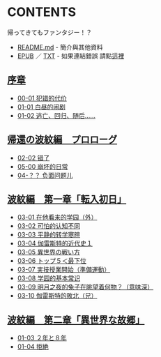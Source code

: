 # CONTENTS

帰ってきてもファンタジー！？


- [README.md](README.md) - 簡介與其他資料
- [EPUB](https://gitee.com/demogitee/epub-txt/tree/master/user_out/%E5%B8%B0%E3%81%A3%E3%81%A6%E3%81%8D%E3%81%A6%E3%82%82%E3%83%95%E3%82%A1%E3%83%B3%E3%82%BF%E3%82%B8%E3%83%BC%EF%BC%81%EF%BC%9F.epub) ／ [TXT](https://gitee.com/demogitee/epub-txt/tree/master/user_out/out/%E5%B8%B0%E3%81%A3%E3%81%A6%E3%81%8D%E3%81%A6%E3%82%82%E3%83%95%E3%82%A1%E3%83%B3%E3%82%BF%E3%82%B8%E3%83%BC%EF%BC%81%EF%BC%9F.out.txt) - 如果連結錯誤 請點[這裡](https://gitee.com/demogitee/epub-txt)


## [序章](00000_%E5%BA%8F%E7%AB%A0)

- [00-01 犯错的代价](00000_%E5%BA%8F%E7%AB%A0/00-01%20%E7%8A%AF%E9%94%99%E7%9A%84%E4%BB%A3%E4%BB%B7.txt)
- [01-01 白昼的闹剧](00000_%E5%BA%8F%E7%AB%A0/01-01%20%E7%99%BD%E6%98%BC%E7%9A%84%E9%97%B9%E5%89%A7.txt)
- [01-02 逃亡、回归、随后……](00000_%E5%BA%8F%E7%AB%A0/01-02%20%E9%80%83%E4%BA%A1%E3%80%81%E5%9B%9E%E5%BD%92%E3%80%81%E9%9A%8F%E5%90%8E%E2%80%A6%E2%80%A6.txt)


## [帰還の波紋編　プロローグ](00010_%E5%B8%B0%E9%82%84%E3%81%AE%E6%B3%A2%E7%B4%8B%E7%B7%A8%E3%80%80%E3%83%97%E3%83%AD%E3%83%AD%E3%83%BC%E3%82%B0)

- [02-02 错了](00010_%E5%B8%B0%E9%82%84%E3%81%AE%E6%B3%A2%E7%B4%8B%E7%B7%A8%E3%80%80%E3%83%97%E3%83%AD%E3%83%AD%E3%83%BC%E3%82%B0/02-02%20%E9%94%99%E4%BA%86.txt)
- [05-00 崩坏的日常](00010_%E5%B8%B0%E9%82%84%E3%81%AE%E6%B3%A2%E7%B4%8B%E7%B7%A8%E3%80%80%E3%83%97%E3%83%AD%E3%83%AD%E3%83%BC%E3%82%B0/05-00%20%E5%B4%A9%E5%9D%8F%E7%9A%84%E6%97%A5%E5%B8%B8.txt)
- [04-？？ 负面问题儿](00010_%E5%B8%B0%E9%82%84%E3%81%AE%E6%B3%A2%E7%B4%8B%E7%B7%A8%E3%80%80%E3%83%97%E3%83%AD%E3%83%AD%E3%83%BC%E3%82%B0/01000_04-%EF%BC%9F%EF%BC%9F%20%E8%B4%9F%E9%9D%A2%E9%97%AE%E9%A2%98%E5%84%BF.txt)


## [波紋編　第一章「転入初日」](00020_%E6%B3%A2%E7%B4%8B%E7%B7%A8%E3%80%80%E7%AC%AC%E4%B8%80%E7%AB%A0%E3%80%8C%E8%BB%A2%E5%85%A5%E5%88%9D%E6%97%A5%E3%80%8D)

- [03-01 在他看来的学园（外）](00020_%E6%B3%A2%E7%B4%8B%E7%B7%A8%E3%80%80%E7%AC%AC%E4%B8%80%E7%AB%A0%E3%80%8C%E8%BB%A2%E5%85%A5%E5%88%9D%E6%97%A5%E3%80%8D/03-01%20%E5%9C%A8%E4%BB%96%E7%9C%8B%E6%9D%A5%E7%9A%84%E5%AD%A6%E5%9B%AD%EF%BC%88%E5%A4%96%EF%BC%89.txt)
- [03-02 可怕的认知不同](00020_%E6%B3%A2%E7%B4%8B%E7%B7%A8%E3%80%80%E7%AC%AC%E4%B8%80%E7%AB%A0%E3%80%8C%E8%BB%A2%E5%85%A5%E5%88%9D%E6%97%A5%E3%80%8D/03-02%20%E5%8F%AF%E6%80%95%E7%9A%84%E8%AE%A4%E7%9F%A5%E4%B8%8D%E5%90%8C.txt)
- [03-03 平静的转学寒暄](00020_%E6%B3%A2%E7%B4%8B%E7%B7%A8%E3%80%80%E7%AC%AC%E4%B8%80%E7%AB%A0%E3%80%8C%E8%BB%A2%E5%85%A5%E5%88%9D%E6%97%A5%E3%80%8D/03-03%20%E5%B9%B3%E9%9D%99%E7%9A%84%E8%BD%AC%E5%AD%A6%E5%AF%92%E6%9A%84.txt)
- [03-04 伽雷斯特的近代史１](00020_%E6%B3%A2%E7%B4%8B%E7%B7%A8%E3%80%80%E7%AC%AC%E4%B8%80%E7%AB%A0%E3%80%8C%E8%BB%A2%E5%85%A5%E5%88%9D%E6%97%A5%E3%80%8D/03-04%20%E4%BC%BD%E9%9B%B7%E6%96%AF%E7%89%B9%E7%9A%84%E8%BF%91%E4%BB%A3%E5%8F%B2%EF%BC%91.txt)
- [03-05 異世界の戦い方](00020_%E6%B3%A2%E7%B4%8B%E7%B7%A8%E3%80%80%E7%AC%AC%E4%B8%80%E7%AB%A0%E3%80%8C%E8%BB%A2%E5%85%A5%E5%88%9D%E6%97%A5%E3%80%8D/03-05%20%E7%95%B0%E4%B8%96%E7%95%8C%E3%81%AE%E6%88%A6%E3%81%84%E6%96%B9.txt)
- [03-06 トップ５＜最下位](00020_%E6%B3%A2%E7%B4%8B%E7%B7%A8%E3%80%80%E7%AC%AC%E4%B8%80%E7%AB%A0%E3%80%8C%E8%BB%A2%E5%85%A5%E5%88%9D%E6%97%A5%E3%80%8D/03-06%20%E3%83%88%E3%83%83%E3%83%97%EF%BC%95%EF%BC%9C%E6%9C%80%E4%B8%8B%E4%BD%8D.txt)
- [03-07 実技授業開始（準備運動）](00020_%E6%B3%A2%E7%B4%8B%E7%B7%A8%E3%80%80%E7%AC%AC%E4%B8%80%E7%AB%A0%E3%80%8C%E8%BB%A2%E5%85%A5%E5%88%9D%E6%97%A5%E3%80%8D/03-07%20%E5%AE%9F%E6%8A%80%E6%8E%88%E6%A5%AD%E9%96%8B%E5%A7%8B%EF%BC%88%E6%BA%96%E5%82%99%E9%81%8B%E5%8B%95%EF%BC%89.txt)
- [03-08 学园的基本常识](00020_%E6%B3%A2%E7%B4%8B%E7%B7%A8%E3%80%80%E7%AC%AC%E4%B8%80%E7%AB%A0%E3%80%8C%E8%BB%A2%E5%85%A5%E5%88%9D%E6%97%A5%E3%80%8D/03-08%20%E5%AD%A6%E5%9B%AD%E7%9A%84%E5%9F%BA%E6%9C%AC%E5%B8%B8%E8%AF%86.txt)
- [03-09 明月之夜的兔子在眺望着何物？（意味深）](00020_%E6%B3%A2%E7%B4%8B%E7%B7%A8%E3%80%80%E7%AC%AC%E4%B8%80%E7%AB%A0%E3%80%8C%E8%BB%A2%E5%85%A5%E5%88%9D%E6%97%A5%E3%80%8D/03-09%20%E6%98%8E%E6%9C%88%E4%B9%8B%E5%A4%9C%E7%9A%84%E5%85%94%E5%AD%90%E5%9C%A8%E7%9C%BA%E6%9C%9B%E7%9D%80%E4%BD%95%E7%89%A9%EF%BC%9F%EF%BC%88%E6%84%8F%E5%91%B3%E6%B7%B1%EF%BC%89.txt)
- [03-10 伽雷斯特的敗北（兄）](00020_%E6%B3%A2%E7%B4%8B%E7%B7%A8%E3%80%80%E7%AC%AC%E4%B8%80%E7%AB%A0%E3%80%8C%E8%BB%A2%E5%85%A5%E5%88%9D%E6%97%A5%E3%80%8D/03-10%20%E4%BC%BD%E9%9B%B7%E6%96%AF%E7%89%B9%E7%9A%84%E6%95%97%E5%8C%97%EF%BC%88%E5%85%84%EF%BC%89.txt)


## [波紋編　第二章「異世界な故郷」](00030_%E6%B3%A2%E7%B4%8B%E7%B7%A8%E3%80%80%E7%AC%AC%E4%BA%8C%E7%AB%A0%E3%80%8C%E7%95%B0%E4%B8%96%E7%95%8C%E3%81%AA%E6%95%85%E9%83%B7%E3%80%8D)

- [01-03 ２年と８年](00030_%E6%B3%A2%E7%B4%8B%E7%B7%A8%E3%80%80%E7%AC%AC%E4%BA%8C%E7%AB%A0%E3%80%8C%E7%95%B0%E4%B8%96%E7%95%8C%E3%81%AA%E6%95%85%E9%83%B7%E3%80%8D/01-03%20%EF%BC%92%E5%B9%B4%E3%81%A8%EF%BC%98%E5%B9%B4.txt)
- [01-04 拒絶](00030_%E6%B3%A2%E7%B4%8B%E7%B7%A8%E3%80%80%E7%AC%AC%E4%BA%8C%E7%AB%A0%E3%80%8C%E7%95%B0%E4%B8%96%E7%95%8C%E3%81%AA%E6%95%85%E9%83%B7%E3%80%8D/01-04%20%E6%8B%92%E7%B5%B6.txt)

